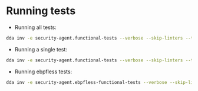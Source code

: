 # Running tests

* Running all tests:

```bash
dda inv -e security-agent.functional-tests --verbose --skip-linters --testflags "-test.run '.*'"
```

* Running a single test:

```bash
dda inv -e security-agent.functional-tests --verbose --skip-linters --testflags "-test.run 'TestConnect'"
```

* Running ebpfless tests:

```bash
dda inv -e security-agent.ebpfless-functional-tests --verbose --skip-linters --testflags "-test.run '.*'"
```
